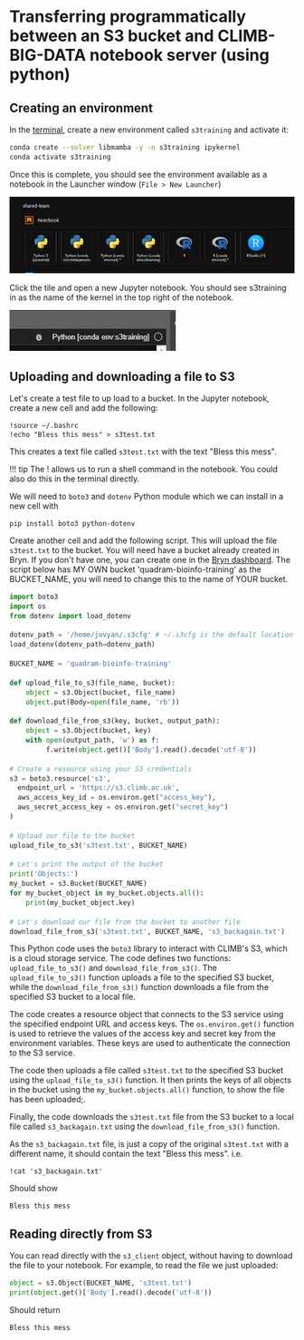 # Transferring programmatically between an S3 bucket and CLIMB-BIG-DATA notebook server (using python)

## Creating an environment

In the [terminal](../notebook-servers/using-the-terminal.md), create a new environment called `s3training` and activate it:

```bash
conda create --solver libmamba -y -n s3training ipykernel
conda activate s3training
```

Once this is complete, you should see the environment available as a notebook in the Launcher window (`File > New Launcher`)

![conda activate s3training](img/training-env.png)

Click the tile and open a new Jupyter notebook. You should see s3training in as the name of the kernel in the top right of the notebook.

![conda activate s3training](img/kernel.png)

## Uploading and downloading a file to S3

Let's create a test file to up load to a bucket. In the Jupyter notebook, create a new cell and add the following:

```
!source ~/.bashrc
!echo "Bless this mess" > s3test.txt
```

This creates a text file called `s3test.txt` with the text "Bless this mess".

<!-- prettier-ignore -->
!!! tip
    The ! allows us to run a shell command in the notebook. You could also do this in the terminal directly.

We will need to `boto3` and `dotenv` Python module which we can install in a new cell with

```
pip install boto3 python-dotenv
```

Create another cell and add the following script. This will upload the file `s3test.txt` to the bucket. You will need have a bucket already created in Bryn. If you don't have one, you can create one in the [Bryn dashboard](https://bryn.climb.ac.uk/dashboard/). The script below has MY OWN bucket 'quadram-bioinfo-training' as the BUCKET_NAME, you will need to change this to the name of YOUR bucket.

```python
import boto3
import os 
from dotenv import load_dotenv

dotenv_path = '/home/jovyan/.s3cfg' # ~/.s3cfg is the default location for the s3 config file
load_dotenv(dotenv_path=dotenv_path)

BUCKET_NAME = 'quadram-bioinfo-training'

def upload_file_to_s3(file_name, bucket):
    object = s3.Object(bucket, file_name)
    object.put(Body=open(file_name, 'rb'))

def download_file_from_s3(key, bucket, output_path):
    object = s3.Object(bucket, key)
    with open(output_path, 'w') as f:
         f.write(object.get()['Body'].read().decode('utf-8'))
    
# Create a resource using your S3 credentials
s3 = boto3.resource('s3',
  endpoint_url = 'https://s3.climb.ac.uk',
  aws_access_key_id = os.environ.get("access_key"),
  aws_secret_access_key = os.environ.get("secret_key")
)

# Upload our file to the bucket 
upload_file_to_s3('s3test.txt', BUCKET_NAME)

# Let's print the output of the bucket
print('Objects:')
my_bucket = s3.Bucket(BUCKET_NAME)    
for my_bucket_object in my_bucket.objects.all():
    print(my_bucket_object.key)

# Let's download our file from the bucket to another file
download_file_from_s3('s3test.txt', BUCKET_NAME, 's3_backagain.txt')
```

This Python code uses the `boto3` library to interact with CLIMB's S3, which is a cloud storage service. The code defines two functions: `upload_file_to_s3()` and `download_file_from_s3()`. The `upload_file_to_s3()` function uploads a file to the specified S3 bucket, while the `download_file_from_s3()` function downloads a file from the specified S3 bucket to a local file.

The code creates a resource object that connects to the S3 service using the specified endpoint URL and access keys. The `os.environ.get()` function is used to retrieve the values of the access key and secret key from the environment variables. These keys are used to authenticate the connection to the S3 service.

The code then uploads a file called `s3test.txt` to the specified S3 bucket using the `upload_file_to_s3()` function. It then prints the keys of all objects in the bucket using the `my_bucket.objects.all()` function, to show the file has been uploaded;. 

Finally, the code downloads the `s3test.txt` file from the S3 bucket to a local file called `s3_backagain.txt` using the `download_file_from_s3()` function.

As the `s3_backagain.txt` file, is just a copy of the original `s3test.txt` with a different name, it should contain the text "Bless this mess". i.e.

```
!cat 's3_backagain.txt'
```

Should show

```
Bless this mess
```

## Reading directly from S3
You can read directly with the `s3_client` object, without having to download the file to your notebook. 
For example, to read the file we just uploaded:

```python
object = s3.Object(BUCKET_NAME, 's3test.txt')
print(object.get()['Body'].read().decode('utf-8'))
```

Should return 
```
Bless this mess
```

